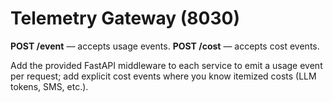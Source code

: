 # Telemetry Gateway (8030)

**POST /event** — accepts usage events.
**POST /cost** — accepts cost events.

Add the provided FastAPI middleware to each service to emit a usage event per request; add explicit cost events where you know itemized costs (LLM tokens, SMS, etc.).
